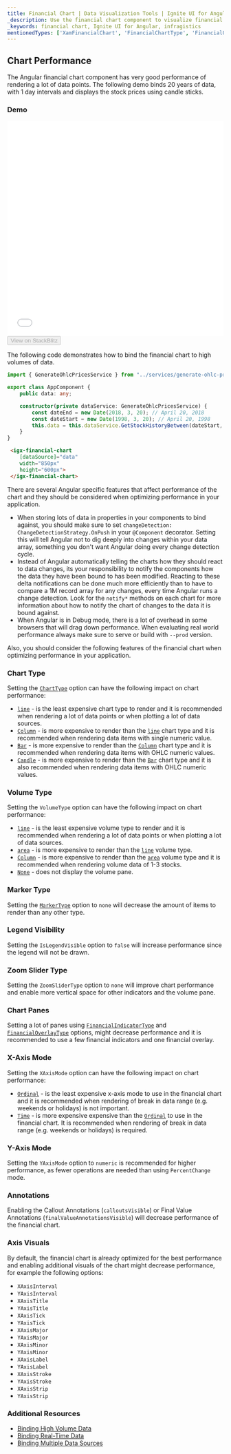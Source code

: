 ```yaml
---
title: Financial Chart | Data Visualization Tools | Ignite UI for Angular | Infragistics | Performance
_description: Use the financial chart component to visualize financial data using a simple API. View the demo, dependencies, usage and toolbar for more information.
_keywords: financial chart, Ignite UI for Angular, infragistics
mentionedTypes: ['XamFinancialChart', 'FinancialChartType', 'FinancialOverlayType', 'FinancialChartVolumeType', 'MarkerType', 'FinancialChartXAxisMode', 'FinancialChartZoomSliderType' ]
---
```


## Chart Performance

The Angular financial chart component has very good performance of rendering a lot of data points. The following demo binds 20 years of data, with 1 day intervals and displays the stock prices using candle sticks.

### Demo

<div class="sample-container loading" style="height: 500px">
    <iframe id="financial-chart-performance-iframe" src='{environment:dvDemosBaseUrl}/charts/financial-chart-performance' width="100%" height="100%" seamless frameBorder="0" onload="onXPlatSampleIframeContentLoaded(this);"></iframe>
</div>
<div>
    <button data-localize="stackblitz" disabled class="stackblitz-btn"   data-iframe-id="financial-chart-performance-iframe" data-demos-base-url="{environment:dvDemosBaseUrl}">View on StackBlitz
    </button>
</div>
<div class="divider--half"></div>

The following code demonstrates how to bind the financial chart to high volumes of data.

```ts
import { GenerateOhlcPricesService } from "../services/generate-ohlc-prices.service";

export class AppComponent {
    public data: any;

    constructor(private dataService: GenerateOhlcPricesService) {
        const dateEnd = new Date(2018, 3, 20); // April 20, 2018
        const dateStart = new Date(1998, 3, 20); // April 20, 1998
        this.data = this.dataService.GetStockHistoryBetween(dateStart, dateEnd);
    }
}
```

```html
 <igx-financial-chart
    [dataSource]="data"
    width="850px"
    height="600px">
 </igx-financial-chart>
```

There are several Angular specific features that affect performance of the chart and they should be considered when optimizing performance in your application.

-   When storing lots of data in properties in your components to bind against, you should make sure to set `changeDetection: ChangeDetectionStrategy.OnPush` in your `@Component` decorator. Setting this will tell Angular not to dig deeply into changes within your data array, something you don't want Angular doing every change detection cycle.
-   Instead of Angular automatically telling the charts how they should react to data changes, its your responsibility to notify the components how the data they have been bound to has been modified. Reacting to these delta notifications can be done much more efficiently than to have to compare a 1M record array for any changes, every time Angular runs a change detection. Look for the `notify*` methods on each chart for more information about how to notify the chart of changes to the data it is bound against.
-   When Angular is in Debug mode, there is a lot of overhead in some browsers that will drag down performance. When evaluating real world performance always make sure to serve or build with `--prod` version.

<!-- -->

Also, you should consider the following features of the financial chart when optimizing performance in your application.

### Chart Type

Setting the [`ChartType`]({environment:dvApiBaseUrl}/products/ignite-ui-angular/api/docs/typescript/latest/enums/charttype.html) option can have the following impact on chart performance:

-   [`line`]({environment:dvApiBaseUrl}/products/ignite-ui-angular/api/docs/typescript/latest/enums/charttype.html#line) - is the least expensive chart type to render and it is recommended when rendering a lot of data points or when plotting a lot of data sources.
-   [`Column`]({environment:dvApiBaseUrl}/products/ignite-ui-angular/api/docs/typescript/latest/enums/financialcharttype.html#column) - is more expensive to render than the [`line`]({environment:dvApiBaseUrl}/products/ignite-ui-angular/api/docs/typescript/latest/enums/charttype.html#line) chart type and it is recommended when rendering data items with single numeric value.
-   [`Bar`]({environment:dvApiBaseUrl}/products/ignite-ui-angular/api/docs/typescript/latest/enums/financialcharttype.html#bar) - is more expensive to render than the [`Column`]({environment:dvApiBaseUrl}/products/ignite-ui-angular/api/docs/typescript/latest/enums/financialcharttype.html#column) chart type and it is recommended when rendering data items with OHLC  numeric values.
-   [`Candle`]({environment:dvApiBaseUrl}/products/ignite-ui-angular/api/docs/typescript/latest/enums/financialcharttype.html#candle) - is more expensive to render than the [`Bar`]({environment:dvApiBaseUrl}/products/ignite-ui-angular/api/docs/typescript/latest/enums/financialcharttype.html#bar) chart type and it is also recommended when rendering data items with OHLC  numeric values.

### Volume Type

Setting the `VolumeType` option can have the following impact on chart performance:

-   [`line`]({environment:dvApiBaseUrl}/products/ignite-ui-angular/api/docs/typescript/latest/enums/charttype.html#line) - is the least expensive volume type to render and it is recommended when rendering a lot of data points or when plotting a lot of data sources.
-   [`area`]({environment:dvApiBaseUrl}/products/ignite-ui-angular/api/docs/typescript/latest/enums/charttype.html#area) - is more expensive to render than the [`line`]({environment:dvApiBaseUrl}/products/ignite-ui-angular/api/docs/typescript/latest/enums/charttype.html#line) volume type.
-   [`Column`]({environment:dvApiBaseUrl}/products/ignite-ui-angular/api/docs/typescript/latest/enums/financialcharttype.html#column) - is more expensive to render than the [`area`]({environment:dvApiBaseUrl}/products/ignite-ui-angular/api/docs/typescript/latest/enums/charttype.html#area) volume type and it is recommended when rendering volume data of 1-3 stocks.
-   [`None`]({environment:dvApiBaseUrl}/products/ignite-ui-angular/api/docs/typescript/latest/enums/financialchartvolumetype.html#none) - does not display the volume pane.

### Marker Type

Setting the [`MarkerType`]({environment:dvApiBaseUrl}/products/ignite-ui-angular/api/docs/typescript/latest/enums/markertype.html) option to `none` will decrease the amount of items to render than any other type.

### Legend Visibility

Setting the `IsLegendVisible` option to `false` will increase performance since the legend will not be drawn.

### Zoom Slider Type

Setting the `ZoomSliderType` option to `none` will improve chart performance and enable more vertical space for other indicators and the volume pane.

### Chart Panes

Setting a lot of panes using [`FinancialIndicatorType`]({environment:dvApiBaseUrl}/products/ignite-ui-angular/api/docs/typescript/latest/enums/financialindicatortype.html) and [`FinancialOverlayType`]({environment:dvApiBaseUrl}/products/ignite-ui-angular/api/docs/typescript/latest/enums/financialoverlaytype.html) options, might decrease performance and it is recommended to use a few financial indicators and one financial overlay.

### X-Axis Mode

Setting the `XAxisMode` option can have the following impact on chart performance:

-   [`Ordinal`]({environment:dvApiBaseUrl}/products/ignite-ui-angular/api/docs/typescript/latest/enums/financialchartxaxismode.html#ordinal) - is the least expensive x-axis mode to use in the financial chart and it is recommended when rendering of break in data range (e.g. weekends or holidays) is not important.
-   [`Time`]({environment:dvApiBaseUrl}/products/ignite-ui-angular/api/docs/typescript/latest/enums/financialchartxaxismode.html#time) - is more expensive expensive than the [`Ordinal`]({environment:dvApiBaseUrl}/products/ignite-ui-angular/api/docs/typescript/latest/enums/financialchartxaxismode.html#ordinal) to use in the financial chart. It is recommended when rendering of break in data range (e.g. weekends or holidays) is  required.

### Y-Axis Mode

Setting the `YAxisMode` option to `numeric` is recommended for higher performance, as fewer operations are needed than using `PercentChange` mode.

### Annotations

Enabling the Callout Annotations (`calloutsVisible`) or Final Value Annotations (`finalValueAnnotationsVisible`) will decrease performance of the financial chart.

### Axis Visuals

By default, the financial chart is already optimized for the best performance and enabling additional visuals of the chart might decrease performance, for example the following options:

-   `XAxisInterval`
-   `YAxisInterval`
-   `XAxisTitle`
-   `YAxisTitle`
-   `XAxisTick`
-   `YAxisTick`
-   `XAxisMajor`
-   `YAxisMajor`
-   `XAxisMinor`
-   `YAxisMinor`
-   `XAxisLabel`
-   `YAxisLabel`
-   `XAxisStroke`
-   `YAxisStroke`
-   `XAxisStrip`
-   `YAxisStrip`

<div class="divider--half"></div>

### Additional Resources

<div class="divider--half"></div>

-   [Binding High Volume Data](financial-chart-high-volume.md)
-   [Binding Real-Time Data](financial-chart-high-frequency.md)
-   [Binding Multiple Data Sources](financial-chart-multiple-data.md)
